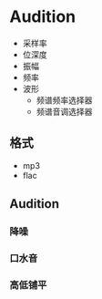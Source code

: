 # Audition

+ 采样率
+ 位深度
+ 振幅
+ 频率
+ 波形
  + 频谱频率选择器
  + 频谱音调选择器

## 格式

+ mp3
+ flac

## Audition

### 降噪

### 口水音

### 高低铺平
